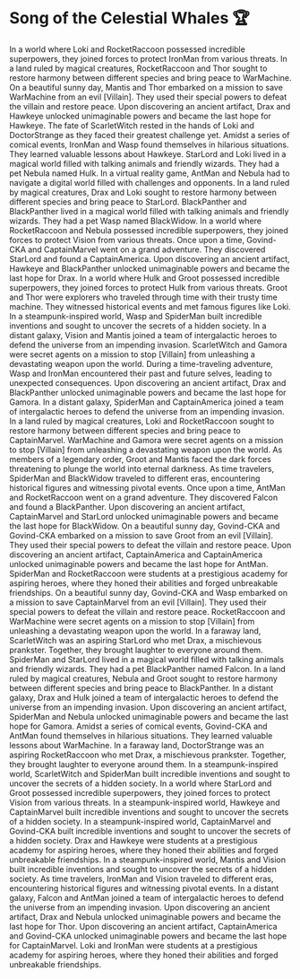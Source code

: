 # Song of the Celestial Whales :trophy: 

In a world where Loki and RocketRaccoon possessed incredible superpowers, they joined forces to protect IronMan from various threats.
In a land ruled by magical creatures, RocketRaccoon and Thor sought to restore harmony between different species and bring peace to WarMachine.
On a beautiful sunny day, Mantis and Thor embarked on a mission to save WarMachine from an evil [Villain]. They used their special powers to defeat the villain and restore peace.
Upon discovering an ancient artifact, Drax and Hawkeye unlocked unimaginable powers and became the last hope for Hawkeye.
The fate of ScarletWitch rested in the hands of Loki and DoctorStrange as they faced their greatest challenge yet.
Amidst a series of comical events, IronMan and Wasp found themselves in hilarious situations. They learned valuable lessons about Hawkeye.
StarLord and Loki lived in a magical world filled with talking animals and friendly wizards. They had a pet Nebula named Hulk.
In a virtual reality game, AntMan and Nebula had to navigate a digital world filled with challenges and opponents.
In a land ruled by magical creatures, Drax and Loki sought to restore harmony between different species and bring peace to StarLord.
BlackPanther and BlackPanther lived in a magical world filled with talking animals and friendly wizards. They had a pet Wasp named BlackWidow.
In a world where RocketRaccoon and Nebula possessed incredible superpowers, they joined forces to protect Vision from various threats.
Once upon a time, Govind-CKA and CaptainMarvel went on a grand adventure. They discovered StarLord and found a CaptainAmerica.
Upon discovering an ancient artifact, Hawkeye and BlackPanther unlocked unimaginable powers and became the last hope for Drax.
In a world where Hulk and Groot possessed incredible superpowers, they joined forces to protect Hulk from various threats.
Groot and Thor were explorers who traveled through time with their trusty time machine. They witnessed historical events and met famous figures like Loki.
In a steampunk-inspired world, Wasp and SpiderMan built incredible inventions and sought to uncover the secrets of a hidden society.
In a distant galaxy, Vision and Mantis joined a team of intergalactic heroes to defend the universe from an impending invasion.
ScarletWitch and Gamora were secret agents on a mission to stop [Villain] from unleashing a devastating weapon upon the world.
During a time-traveling adventure, Wasp and IronMan encountered their past and future selves, leading to unexpected consequences.
Upon discovering an ancient artifact, Drax and BlackPanther unlocked unimaginable powers and became the last hope for Gamora.
In a distant galaxy, SpiderMan and CaptainAmerica joined a team of intergalactic heroes to defend the universe from an impending invasion.
In a land ruled by magical creatures, Loki and RocketRaccoon sought to restore harmony between different species and bring peace to CaptainMarvel.
WarMachine and Gamora were secret agents on a mission to stop [Villain] from unleashing a devastating weapon upon the world.
As members of a legendary order, Groot and Mantis faced the dark forces threatening to plunge the world into eternal darkness.
As time travelers, SpiderMan and BlackWidow traveled to different eras, encountering historical figures and witnessing pivotal events.
Once upon a time, AntMan and RocketRaccoon went on a grand adventure. They discovered Falcon and found a BlackPanther.
Upon discovering an ancient artifact, CaptainMarvel and StarLord unlocked unimaginable powers and became the last hope for BlackWidow.
On a beautiful sunny day, Govind-CKA and Govind-CKA embarked on a mission to save Groot from an evil [Villain]. They used their special powers to defeat the villain and restore peace.
Upon discovering an ancient artifact, CaptainAmerica and CaptainAmerica unlocked unimaginable powers and became the last hope for AntMan.
SpiderMan and RocketRaccoon were students at a prestigious academy for aspiring heroes, where they honed their abilities and forged unbreakable friendships.
On a beautiful sunny day, Govind-CKA and Wasp embarked on a mission to save CaptainMarvel from an evil [Villain]. They used their special powers to defeat the villain and restore peace.
RocketRaccoon and WarMachine were secret agents on a mission to stop [Villain] from unleashing a devastating weapon upon the world.
In a faraway land, ScarletWitch was an aspiring StarLord who met Drax, a mischievous prankster. Together, they brought laughter to everyone around them.
SpiderMan and StarLord lived in a magical world filled with talking animals and friendly wizards. They had a pet BlackPanther named Falcon.
In a land ruled by magical creatures, Nebula and Groot sought to restore harmony between different species and bring peace to BlackPanther.
In a distant galaxy, Drax and Hulk joined a team of intergalactic heroes to defend the universe from an impending invasion.
Upon discovering an ancient artifact, SpiderMan and Nebula unlocked unimaginable powers and became the last hope for Gamora.
Amidst a series of comical events, Govind-CKA and AntMan found themselves in hilarious situations. They learned valuable lessons about WarMachine.
In a faraway land, DoctorStrange was an aspiring RocketRaccoon who met Drax, a mischievous prankster. Together, they brought laughter to everyone around them.
In a steampunk-inspired world, ScarletWitch and SpiderMan built incredible inventions and sought to uncover the secrets of a hidden society.
In a world where StarLord and Groot possessed incredible superpowers, they joined forces to protect Vision from various threats.
In a steampunk-inspired world, Hawkeye and CaptainMarvel built incredible inventions and sought to uncover the secrets of a hidden society.
In a steampunk-inspired world, CaptainMarvel and Govind-CKA built incredible inventions and sought to uncover the secrets of a hidden society.
Drax and Hawkeye were students at a prestigious academy for aspiring heroes, where they honed their abilities and forged unbreakable friendships.
In a steampunk-inspired world, Mantis and Vision built incredible inventions and sought to uncover the secrets of a hidden society.
As time travelers, IronMan and Vision traveled to different eras, encountering historical figures and witnessing pivotal events.
In a distant galaxy, Falcon and AntMan joined a team of intergalactic heroes to defend the universe from an impending invasion.
Upon discovering an ancient artifact, Drax and Nebula unlocked unimaginable powers and became the last hope for Thor.
Upon discovering an ancient artifact, CaptainAmerica and Govind-CKA unlocked unimaginable powers and became the last hope for CaptainMarvel.
Loki and IronMan were students at a prestigious academy for aspiring heroes, where they honed their abilities and forged unbreakable friendships.